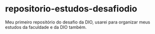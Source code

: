 # repositorio-estudos-desafiodio
Meu primeiro repositório do desafio da DIO, usarei para organizar meus estudos da faculdade e da DIO também.
